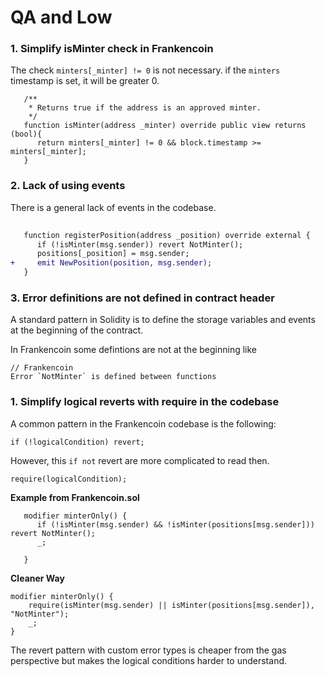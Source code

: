 # QA and Low

### 1. Simplify isMinter check in Frankencoin 

The check `minters[_minter] != 0` is not necessary. if the `minters` timestamp is set, it will be greater 0. 

```solidity
   /**
    * Returns true if the address is an approved minter.
    */
   function isMinter(address _minter) override public view returns (bool){
      return minters[_minter] != 0 && block.timestamp >= minters[_minter];
   }

```

### 2. Lack of using events
There is a general lack of events in the codebase.

```diff
    
   function registerPosition(address _position) override external {
      if (!isMinter(msg.sender)) revert NotMinter();
      positions[_position] = msg.sender;
+     emit NewPosition(position, msg.sender);      
   }

```

### 3. Error definitions are not defined in contract header
A standard pattern in Solidity is to define the storage variables and events at the beginning of the contract.

In Frankencoin some defintions are not at the beginning like
```
// Frankencoin
Error `NotMinter` is defined between functions
```
### 1. Simplify logical reverts with require in the codebase
A common pattern in the Frankencoin codebase is the following:
```solidity
if (!logicalCondition) revert;
```
However, this `if not` revert are more complicated to read then.

```solidity
require(logicalCondition);
```

**Example from Frankencoin.sol**

```solidity
   modifier minterOnly() {
      if (!isMinter(msg.sender) && !isMinter(positions[msg.sender])) revert NotMinter();
      _;

   }
```

**Cleaner Way**
```solidity
modifier minterOnly() {
    require(isMinter(msg.sender) || isMinter(positions[msg.sender]), "NotMinter");
    _;
}
```
The revert pattern with custom error types is cheaper from the gas perspective but makes the logical conditions harder to understand.